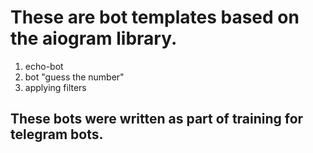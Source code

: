 # These are bot templates based on the aiogram library.

1. echo-bot
2. bot "guess the number"
3. applying filters

## These bots were written as part of training for telegram bots.